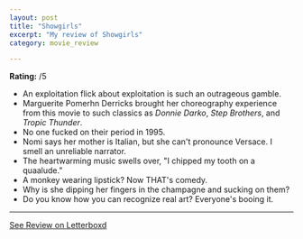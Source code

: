 ```yaml
---
layout: post
title: "Showgirls"
excerpt: "My review of Showgirls"
category: movie_review

---
```


**Rating:** /5

* An exploitation flick about exploitation is such an outrageous gamble.
* Marguerite Pomerhn Derricks brought her choreography experience from this movie to such classics as <i>Donnie Darko</i>, <i>Step Brothers</i>, and <i>Tropic Thunder</i>.
* No one fucked on their period in 1995.
* Nomi says her mother is Italian, but she can't pronounce Versace. I smell an unreliable narrator.
* The heartwarming music swells over, "I chipped my tooth on a quaalude."
* A monkey wearing lipstick? Now THAT's comedy.
* Why is she dipping her fingers in the champagne and sucking on them?
* Do you know how you can recognize real art? Everyone's booing it.

<hr>

[See Review on Letterboxd](https://boxd.it/8jJgXj)
